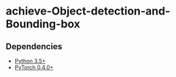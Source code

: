 # achieve-Object-detection-and-Bounding-box

## Dependencies
* [Python 3.5+](https://www.continuum.io/downloads)
* [PyTorch 0.4.0+](http://pytorch.org)
